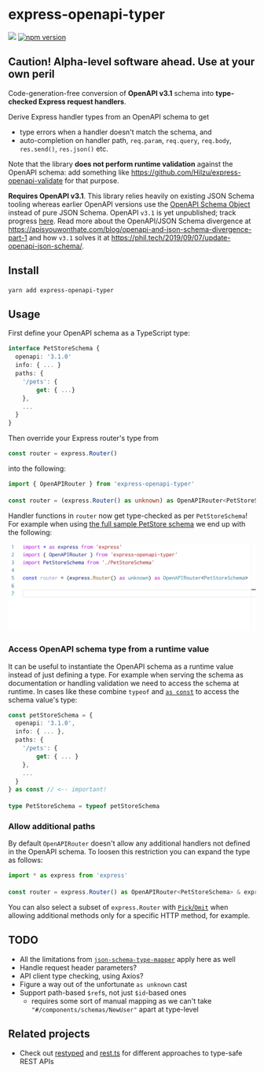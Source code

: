# express-openapi-typer
![](https://github.com/epiphone/express-openapi-typer/workflows/CI/badge.svg) [![npm version](https://badge.fury.io/js/express-openapi-typer.svg)](https://badge.fury.io/js/express-openapi-typer)

## Caution! Alpha-level software ahead. Use at your own peril
Code-generation-free conversion of **OpenAPI v3.1** schema into **type-checked Express request handlers**.

Derive Express handler types from an OpenAPI schema to get
- type errors when a handler doesn't match the schema, and
- auto-completion on handler path, `req.param`, `req.query`, `req.body`, `res.send()`, `res.json()` etc.

Note that the library **does not perform runtime validation** against the OpenAPI schema: add something like https://github.com/Hilzu/express-openapi-validate for that purpose.

**Requires OpenAPI v3.1**. This library relies heavily on existing JSON Schema tooling whereas earlier OpenAPI versions use the [OpenAPI Schema Object](https://github.com/OAI/OpenAPI-Specification/blob/master/versions/3.0.0.md#schemaObject) instead of pure JSON Schema. OpenAPI `v3.1` is yet unpublished; track progress [here](https://github.com/OAI/OpenAPI-Specification/issues/2025). Read more about the OpenAPI/JSON Schema divergence at https://apisyouwonthate.com/blog/openapi-and-json-schema-divergence-part-1 and how `v3.1` solves it at https://phil.tech/2019/09/07/update-openapi-json-schema/.

## Install

`yarn add express-openapi-typer`

## Usage

First define your OpenAPI schema as a TypeScript type:

```typescript
interface PetStoreSchema {
  openapi: '3.1.0'
  info: { ... }
  paths: {
    '/pets': {
        get: { ...}
    },
    ...
  }
}
```

Then override your Express router's type from

```typescript
const router = express.Router()
```

into the following:

```typescript
import { OpenAPIRouter } from 'express-openapi-typer'

const router = (express.Router() as unknown) as OpenAPIRouter<PetStoreSchema>
```

Handler functions in `router` now get type-checked as per `PetStoreSchema`! For example when using [the full sample PetStore schema](https://github.com/OAI/OpenAPI-Specification/blob/master/examples/v3.0/petstore-expanded.yaml) we end up with the following:

![Usage sample](./doc/usage.gif)

### Access OpenAPI schema type from a runtime value

It can be useful to instantiate the OpenAPI schema as a runtime value instead of just defining a type. For example when serving the schema as documentation or handling validation we need to access the schema at runtime. In cases like these combine `typeof` and [`as const`](https://www.typescriptlang.org/docs/handbook/release-notes/typescript-3-4.html#const-assertions) to access the schema value's type:

```typescript
const petStoreSchema = {
  openapi: '3.1.0',
  info: { ... },
  paths: {
    '/pets': {
        get: { ... }
    },
    ...
  }
} as const // <-- important!

type PetStoreSchema = typeof petStoreSchema
```

### Allow additional paths

By default `OpenAPIRouter` doesn't allow any additional handlers not defined in the OpenAPI schema. To loosen this restriction you can expand the type as follows:

```typescript
import * as express from 'express'

const router = express.Router() as OpenAPIRouter<PetStoreSchema> & express.Router
```

You can also select a subset of `express.Router` with [`Pick`/`Omit`](https://www.typescriptlang.org/docs/handbook/utility-types.html#picktk) when allowing additional methods only for a specific HTTP method, for example.

## TODO
- All the limitations from [`json-schema-type-mapper`](https://github.com/epiphone/json-schema-type-mapper) apply here as well
- Handle request header parameters?
- API client type checking, using Axios?
- Figure a way out of the unfortunate `as unknown` cast
- Support path-based `$ref`s, not just `$id`-based ones
  - requires some sort of manual mapping as we can't take `"#/components/schemas/NewUser"` apart at type-level

## Related projects
- Check out [restyped](https://github.com/rawrmaan/restyped) and [rest.ts](https://github.com/hmil/rest.ts) for different approaches to type-safe REST APIs
